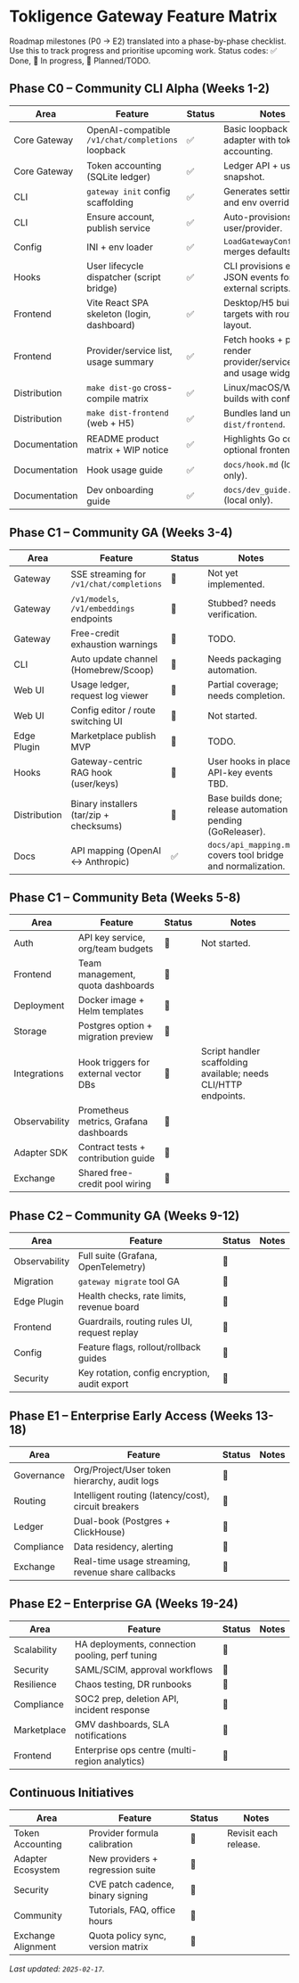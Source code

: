 # Tokligence Gateway Feature Matrix

Roadmap milestones (P0 → E2) translated into a phase-by-phase checklist. Use this to track progress and prioritise upcoming work. Status codes: ✅ Done, 🚧 In progress, 📝 Planned/TODO.

## Phase C0 – Community CLI Alpha (Weeks 1-2)

| Area | Feature | Status | Notes |
| --- | --- | --- | --- |
| Core Gateway | OpenAI-compatible `/v1/chat/completions` loopback | ✅ | Basic loopback adapter with token accounting. |
| Core Gateway | Token accounting (SQLite ledger) | ✅ | Ledger API + usage snapshot. |
| CLI | `gateway init` config scaffolding | ✅ | Generates setting.ini and env overrides. |
| CLI | Ensure account, publish service | ✅ | Auto-provisions user/provider. |
| Config | INI + env loader | ✅ | `LoadGatewayConfig` merges defaults/env. |
| Hooks | User lifecycle dispatcher (script bridge) | ✅ | CLI provisions emit JSON events for external scripts. |
| Frontend | Vite React SPA skeleton (login, dashboard) | ✅ | Desktop/H5 build targets with routing + layout. |
| Frontend | Provider/service list, usage summary | ✅ | Fetch hooks + pages render provider/service tables and usage widgets. |
| Distribution | `make dist-go` cross-compile matrix | ✅ | Linux/macOS/Windows builds with configs. |
| Distribution | `make dist-frontend` (web + H5) | ✅ | Bundles land under `dist/frontend`. |
| Documentation | README product matrix + WIP notice | ✅ | Highlights Go core, optional frontend. |
| Documentation | Hook usage guide | ✅ | `docs/hook.md` (local only). |
| Documentation | Dev onboarding guide | ✅ | `docs/dev_guide.md` (local only). |

## Phase C1 – Community GA (Weeks 3-4)

| Area | Feature | Status | Notes |
| --- | --- | --- | --- |
| Gateway | SSE streaming for `/v1/chat/completions` | 📝 | Not yet implemented. |
| Gateway | `/v1/models`, `/v1/embeddings` endpoints | 📝 | Stubbed? needs verification. |
| Gateway | Free-credit exhaustion warnings | 📝 | TODO. |
| CLI | Auto update channel (Homebrew/Scoop) | 📝 | Needs packaging automation. |
| Web UI | Usage ledger, request log viewer | 🚧 | Partial coverage; needs completion. |
| Web UI | Config editor / route switching UI | 📝 | Not started. |
| Edge Plugin | Marketplace publish MVP | 📝 | TODO. |
| Hooks | Gateway-centric RAG hook (user/keys) | 🚧 | User hooks in place; API-key events TBD. |
| Distribution | Binary installers (tar/zip + checksums) | 🚧 | Base builds done; release automation pending (GoReleaser). |
| Docs | API mapping (OpenAI ↔ Anthropic) | ✅ | `docs/api_mapping.md` covers tool bridge and normalization. |

## Phase C1 – Community Beta (Weeks 5-8)

| Area | Feature | Status | Notes |
| --- | --- | --- | --- |
| Auth | API key service, org/team budgets | 📝 | Not started. |
| Frontend | Team management, quota dashboards | 📝 |
| Deployment | Docker image + Helm templates | 📝 |
| Storage | Postgres option + migration preview | 📝 |
| Integrations | Hook triggers for external vector DBs | 🚧 | Script handler scaffolding available; needs CLI/HTTP endpoints. |
| Observability | Prometheus metrics, Grafana dashboards | 📝 |
| Adapter SDK | Contract tests + contribution guide | 📝 |
| Exchange | Shared free-credit pool wiring | 📝 |

## Phase C2 – Community GA (Weeks 9-12)

| Area | Feature | Status | Notes |
| --- | --- | --- | --- |
| Observability | Full suite (Grafana, OpenTelemetry) | 📝 |
| Migration | `gateway migrate` tool GA | 📝 |
| Edge Plugin | Health checks, rate limits, revenue board | 📝 |
| Frontend | Guardrails, routing rules UI, request replay | 📝 |
| Config | Feature flags, rollout/rollback guides | 📝 |
| Security | Key rotation, config encryption, audit export | 📝 |

## Phase E1 – Enterprise Early Access (Weeks 13-18)

| Area | Feature | Status | Notes |
| --- | --- | --- | --- |
| Governance | Org/Project/User token hierarchy, audit logs | 📝 |
| Routing | Intelligent routing (latency/cost), circuit breakers | 📝 |
| Ledger | Dual-book (Postgres + ClickHouse) | 📝 |
| Compliance | Data residency, alerting | 📝 |
| Exchange | Real-time usage streaming, revenue share callbacks | 📝 |

## Phase E2 – Enterprise GA (Weeks 19-24)

| Area | Feature | Status | Notes |
| --- | --- | --- | --- |
| Scalability | HA deployments, connection pooling, perf tuning | 📝 |
| Security | SAML/SCIM, approval workflows | 📝 |
| Resilience | Chaos testing, DR runbooks | 📝 |
| Compliance | SOC2 prep, deletion API, incident response | 📝 |
| Marketplace | GMV dashboards, SLA notifications | 📝 |
| Frontend | Enterprise ops centre (multi-region analytics) | 📝 |

## Continuous Initiatives

| Area | Feature | Status | Notes |
| --- | --- | --- | --- |
| Token Accounting | Provider formula calibration | 📝 | Revisit each release. |
| Adapter Ecosystem | New providers + regression suite | 📝 |
| Security | CVE patch cadence, binary signing | 📝 |
| Community | Tutorials, FAQ, office hours | 📝 |
| Exchange Alignment | Quota policy sync, version matrix | 📝 |

_Last updated: `2025-02-17`._
